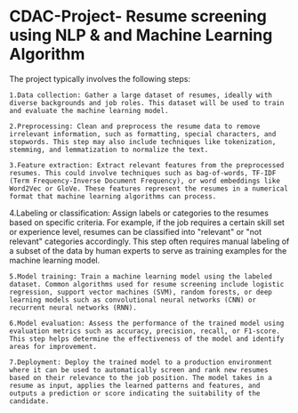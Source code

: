 # CDAC-Project- Resume screening using NLP & and Machine Learning Algorithm 


The project typically involves the following steps:

    1.Data collection: Gather a large dataset of resumes, ideally with diverse backgrounds and job roles. This dataset will be used to train and evaluate the machine learning model.

    2.Preprocessing: Clean and preprocess the resume data to remove irrelevant information, such as formatting, special characters, and stopwords. This step may also include techniques like tokenization, stemming, and lemmatization to normalize the text.

    3.Feature extraction: Extract relevant features from the preprocessed resumes. This could involve techniques such as bag-of-words, TF-IDF (Term Frequency-Inverse Document Frequency), or word embeddings like Word2Vec or GloVe. These features represent the resumes in a numerical format that machine learning algorithms can process.

   4.Labeling or classification: Assign labels or categories to the resumes based on specific criteria. For example, if the job requires a certain skill set or experience level, resumes can be classified into "relevant" or "not relevant" categories accordingly. This step often requires manual labeling of a subset of the data by human experts to serve as training examples for the machine learning model.

    5.Model training: Train a machine learning model using the labeled dataset. Common algorithms used for resume screening include logistic regression, support vector machines (SVM), random forests, or deep learning models such as convolutional neural networks (CNN) or recurrent neural networks (RNN).

    6.Model evaluation: Assess the performance of the trained model using evaluation metrics such as accuracy, precision, recall, or F1-score. This step helps determine the effectiveness of the model and identify areas for improvement.

    7.Deployment: Deploy the trained model to a production environment where it can be used to automatically screen and rank new resumes based on their relevance to the job position. The model takes in a resume as input, applies the learned patterns and features, and outputs a prediction or score indicating the suitability of the candidate.
